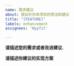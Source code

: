 ```yaml
---
name: 需求建议
about: 提出针对本项目的想法和建议
title: "[FEATURE]"
labels: enhancement
assignees: 'Hyyfit'

---
```


**请描述您的需求或者改进建议.**



**请描述你建议的实现方案**
